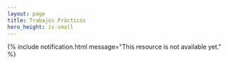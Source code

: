 ```yaml
---
layout: page
title: Trabajos Prácticos
hero_height: is-small
---
```

<!---
Agregar arriba cuando esté listo
gallery: tps
--->

{% include notification.html message="This resource is not available yet." %}